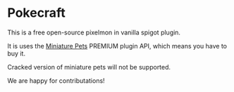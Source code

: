 # Pokecraft
This is a free open-source pixelmon in vanilla spigot plugin.

It is uses the [Miniature Pets](https://www.spigotmc.org/resources/miniature-pets.23991/) PREMIUM plugin API, which means you have to buy it.

Cracked version of miniature pets will not be supported.

We are happy for contributations!
